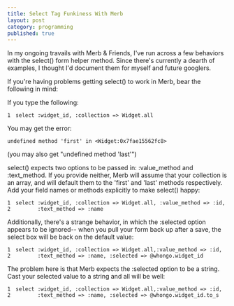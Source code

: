 ```yaml
---
title: Select Tag Funkiness With Merb
layout: post
category: programming
published: true
---
```

In my ongoing travails with Merb & Friends, I've run across a few behaviors with the select() form helper method.  Since there's currently a dearth of examples, I thought I'd document them for myself and future googlers.

<!-- read more -->

If you're having problems getting select() to work in Merb, bear the following in mind:

If you type the following:

<div class="ruby"><pre style="overflow: hidden;"><code class="line_number" style="float: left; margin-right: 1em">1</code><code><span class="ident">select</span> <span class="symbol">:widget_id</span><span class="punct">,</span> <span class="symbol">:collection</span> <span class="punct">=&gt;</span> <span class="constant">Widget</span><span class="punct">.</span><span class="ident">all</span>
</code></pre></div>

You may get the error:

    undefined method 'first' in <Widget:0x7fae15562fc8>

(you may also get "undefined method 'last'")

select() expects two options to be passed in: :value\_method and :text\_method.  If you provide neither, Merb will assume that your collection is an array, and will default them to the 'first' and 'last' methods respectively.  Add your field names or methods explicitly to make select() happy:

<div class="ruby"><pre style="overflow: hidden;"><code class="line_number" style="float: left; margin-right: 1em">1
2</code><code><span class="ident">select</span> <span class="symbol">:widget_id</span><span class="punct">,</span> <span class="symbol">:collection</span> <span class="punct">=&gt;</span> <span class="constant">Widget</span><span class="punct">.</span><span class="ident">all</span><span class="punct">,</span> <span class="symbol">:value_method</span> <span class="punct">=&gt;</span> <span class="symbol">:id</span><span class="punct">,</span>
&nbsp;&nbsp;&nbsp;&nbsp;&nbsp;&nbsp;&nbsp;<span class="symbol">:text_method</span> <span class="punct">=&gt;</span> <span class="symbol">:name</span>
</code></pre></div>

Additionally, there's a strange behavior, in which the :selected option appears to be ignored-- when you pull your form back up after a save, the select box will be back on the default value:

<div class="ruby"><pre style="overflow: hidden;"><code class="line_number" style="float: left; margin-right: 1em">1
2</code><code><span class="ident">select</span> <span class="symbol">:widget_id</span><span class="punct">,</span> <span class="symbol">:collection</span> <span class="punct">=&gt;</span> <span class="constant">Widget</span><span class="punct">.</span><span class="ident">all</span><span class="punct">,</span><span class="symbol">:value_method</span> <span class="punct">=&gt;</span> <span class="symbol">:id</span><span class="punct">,</span>
&nbsp;&nbsp;&nbsp;&nbsp;&nbsp;&nbsp;&nbsp;<span class="symbol">:text_method</span> <span class="punct">=&gt;</span> <span class="symbol">:name</span><span class="punct">,</span> <span class="symbol">:selected</span> <span class="punct">=&gt;</span> <span class="attribute">@whongo</span><span class="punct">.</span><span class="ident">widget_id</span>
</code></pre></div>

The problem here is that Merb expects the :selected option to be a string.  Cast your selected value to a string and all will be well:

<div class="ruby"><pre style="overflow: hidden;"><code class="line_number" style="float: left; margin-right: 1em">1
2</code><code><span class="ident">select</span> <span class="symbol">:widget_id</span><span class="punct">,</span> <span class="symbol">:collection</span> <span class="punct">=&gt;</span> <span class="constant">Widget</span><span class="punct">.</span><span class="ident">all</span><span class="punct">,</span><span class="symbol">:value_method</span> <span class="punct">=&gt;</span> <span class="symbol">:id</span><span class="punct">,</span>
&nbsp;&nbsp;&nbsp;&nbsp;&nbsp;&nbsp;&nbsp;<span class="symbol">:text_method</span> <span class="punct">=&gt;</span> <span class="symbol">:name</span><span class="punct">,</span> <span class="symbol">:selected</span> <span class="punct">=&gt;</span> <span class="attribute">@whongo</span><span class="punct">.</span><span class="ident">widget_id</span><span class="punct">.</span><span class="ident">to_s</span>
</code></pre></div>

